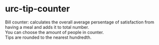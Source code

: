 # urc-tip-counter

Bill counter: calculates the overall average persentage of satisfaction from having a meal and adds it to total number. <br /> You can choose the amount of people in counter. <br /> Tips are rounded to the nearest hundredth.
